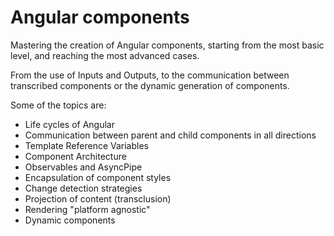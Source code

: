 # Angular components


Mastering the creation of Angular components, starting from the most basic level, and reaching the most advanced cases.

From the use of Inputs and Outputs, to the communication between transcribed components or the dynamic generation of components.

Some of the topics are:

- Life cycles of Angular
- Communication between parent and child components in all directions
- Template Reference Variables
- Component Architecture
- Observables and AsyncPipe
- Encapsulation of component styles
- Change detection strategies
- Projection of content (transclusion)
- Rendering "platform agnostic"
- Dynamic components